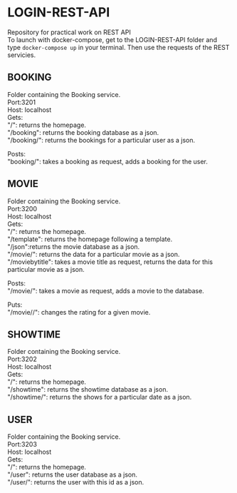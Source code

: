 # LOGIN-REST-API
Repository for practical work on REST API  
To launch with docker-compose, get to the LOGIN-REST-API folder and type `docker-compose up` in your terminal. Then use the requests of the REST servicies.  

## BOOKING
Folder containing the Booking service.  
Port:3201  
Host: localhost  
Gets:   
"/": returns the homepage.  
"/booking": returns the booking database as a json.  
"/booking/<userid>": returns the bookings for a particular user as a json.  

Posts:  
"booking/<userid>": takes a booking as request, adds a booking for the user.  

## MOVIE
Folder containing the Booking service.  
Port:3200  
Host: localhost  
Gets:   
"/": returns the homepage.  
"/template": returns the homepage following a template.  
"/json":returns the movie database as a json.  
"/movie/<movieid>": returns the data for a particular movie as a json.  
"/moviebytitle": takes a movie title as request, returns the data for this particular movie as a json.  

Posts:  
"/movie/<movieid>": takes a movie as request, adds a movie to the database.  

Puts:   
"/movie/<movieid>/<rate>": changes the rating for a given movie.  

## SHOWTIME 
Folder containing the Booking service.  
Port:3202  
Host: localhost  
Gets:   
"/": returns the homepage.  
"/showtime": returns the showtime database as a json.  
"/showtime/<date>": returns the shows for a particular date as a json.  

## USER
Folder containing the Booking service.  
Port:3203  
Host: localhost  
Gets:   
"/": returns the homepage.  
"/user": returns the user database as a json.  
"/user/<userid>": returns the user with this id as a json.  
